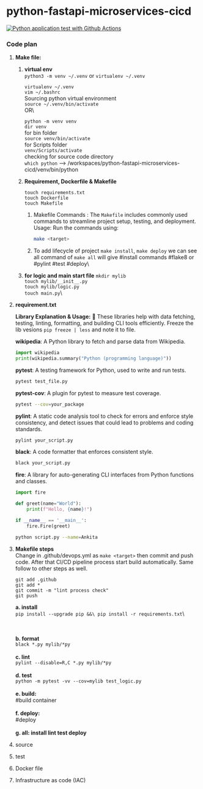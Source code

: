 # python-fastapi-microservices-cicd

[![Python application test with Github Actions](https://github.com/ankitasawarkar/python-fastapi-microservices-cicd/actions/workflows/devops.yml/badge.svg)](https://github.com/ankitasawarkar/python-fastapi-microservices-cicd/actions/workflows/devops.yml)

### Code plan


1. **Make file:**
    1. **virtual env** \
        `python3 -m venv ~/.venv` or `virtualenv ~/.venv`

        `virtualenv ~/.venv`\
        `vim ~/.bashrc` \
        Sourcing python virtual environment\
        `source ~/.venv/bin/activate`\
            OR\
    
        `python -m venv venv`\
        `dir venv`\
        for bin folder\
        `source venv/bin/activate`\
        for Scripts folder\
        `venv/Scripts/activate`\
        checking for source code directory\
        `which python` --> /workspaces/python-fastapi-microservices-cicd/venv/bin/python
    
    2. **Requirement, Dockerfile & Makefile**
    
        `touch requirements.txt`\
        `touch Dockerfile`\
        `touch Makefile`
        1. Makefile Commands : The `Makefile` includes commonly used commands to streamline project setup, testing, and deployment. Usage: Run the commands using:
            ```bash
            make <target>
            ```
        2.  To add lifecycle of project `make install`, `make deploy` we can see all command of `make all` will give #install commands #flake8 or #pylint #test #deploy\

    3. **for logic and main start file**
        `mkdir mylib`\
        `touch mylib/__init__.py`\
        `touch mylib/logic.py`\
        `touch main.py`\

2. **requirement.txt**
    
    **Library Explanation & Usage:** 📌 These libraries help with data fetching, testing, linting, formatting, and building CLI tools efficiently. Freeze the lib vesions `pip freeze | less` and note it to file.

    **wikipedia**: A Python library to fetch and parse data from Wikipedia.
    ```python
    import wikipedia  
    print(wikipedia.summary("Python (programming language)"))  
    ```
    **pytest**: A testing framework for Python, used to write and run tests.
    ```bash
    pytest test_file.py  
    ```
    **pytest-cov**: A plugin for pytest to measure test coverage.
    ```bash
    pytest --cov=your_package  
    ```
    **pylint**: A static code analysis tool to check for errors and enforce style consistency, and detect issues that could lead to problems and coding standards. 
    ```bash
    pylint your_script.py  
    ```
    **black**: A code formatter that enforces consistent style.
    ```bash
    black your_script.py  
    ```
    **fire**: A library for auto-generating CLI interfaces from Python functions and classes.
    ```python
    import fire  
    
    def greet(name="World"):  
        print(f"Hello, {name}!")  
    
    if __name__ == '__main__':  
        fire.Fire(greet)  
    ```
    ```bash
    python script.py --name=Ankita  
    ```
4. **Makefile steps**\
        Change in .github/devops.yml as `make <target>` then commit and push code. After that CI/CD pipeline process start build automatically. Same follow to other steps as well.
    ```
    git add .github
    git add *
    git commit -m "lint process check"
    git push
    ```
    **a. install**\
        ```
        pip install --upgrade pip &&\
    	pip install -r requirements.txt
    	```\
        
    \
    \
    **b. format**\
    `black *.py mylib/*py`
    \
    \
    **c. lint**\
    `pylint --disable=R,C *.py mylib/*py`
    \
    \
    **d. test**\
    `python -m pytest -vv --cov=mylib test_logic.py`
    \
    \
    **e. build:**\
	#build container 
	\
    \
    **f. deploy:**\
	#deploy
	\
    \
    **g. all: install lint test deploy**
   
4. source
5. test
6. Docker file
7. Infrastructure as code (IAC)


